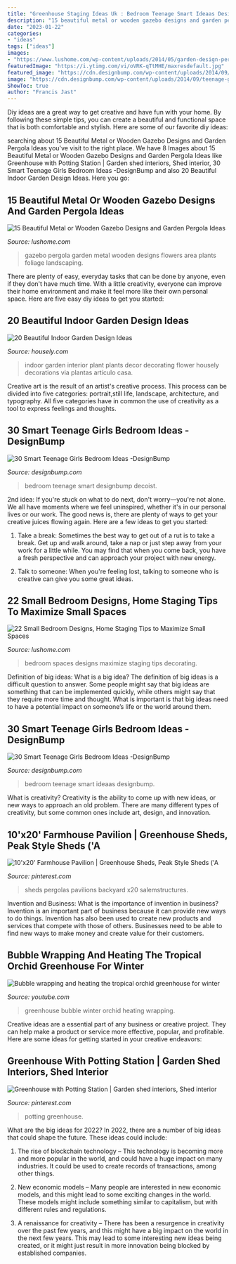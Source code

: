 ```yaml
---
title: "Greenhouse Staging Ideas Uk : Bedroom Teenage Smart Ideaas Designbump"
description: "15 beautiful metal or wooden gazebo designs and garden pergola ideas"
date: "2023-01-22"
categories:
- "ideas"
tags: ["ideas"]
images:
- "https://www.lushome.com/wp-content/uploads/2014/05/garden-design-pergola-ideas-gazebo-designs-7.jpg"
featuredImage: "https://i.ytimg.com/vi/oVRK-qTtMHE/maxresdefault.jpg"
featured_image: "https://cdn.designbump.com/wp-content/uploads/2014/09/teenage-girl-bedroom-ideaas-021.jpg"
image: "https://cdn.designbump.com/wp-content/uploads/2014/09/teenage-girl-bedroom-ideaas-021.jpg"
ShowToc: true
author: "Francis Jast"
---
```



Diy ideas are a great way to get creative and have fun with your home. By following these simple tips, you can create a beautiful and functional space that is both comfortable and stylish. Here are some of our favorite diy ideas: 

	

		
searching about 15 Beautiful Metal or Wooden Gazebo Designs and Garden Pergola Ideas you've visit to the right place. We have 8 Images about 15 Beautiful Metal or Wooden Gazebo Designs and Garden Pergola Ideas like Greenhouse with Potting Station | Garden shed interiors, Shed interior, 30 Smart Teenage Girls Bedroom Ideas -DesignBump and also 20 Beautiful Indoor Garden Design Ideas. Here you go:
		
    
## 15 Beautiful Metal Or Wooden Gazebo Designs And Garden Pergola Ideas

<img loading=lazy src="https://www.lushome.com/wp-content/uploads/2014/05/garden-design-pergola-ideas-gazebo-designs-7.jpg" onerror="this.onerror=null;this.src='https://tse3.mm.bing.net/th?id=OIP.Mw3SuLkF_6zEp_Kkt55bhQHaHy&amp;pid=15.1';" alt="15 Beautiful Metal or Wooden Gazebo Designs and Garden Pergola Ideas">

_Source: lushome.com_

>gazebo pergola garden metal wooden designs flowers area plants foliage landscaping. 

	

There are plenty of easy, everyday tasks that can be done by anyone, even if they don't have much time. With a little creativity, everyone can improve their home environment and make it feel more like their own personal space. Here are five easy diy ideas to get you started: 

    
## 20 Beautiful Indoor Garden Design Ideas

<img loading=lazy src="https://a5j0u479x2t4e35gducjhz15-wpengine.netdna-ssl.com/wp-content/uploads/2016/07/interior-decorations-accessories-fancy-interior-house-design-with-green-leaves-plant-plus-yellow-sun-flower-plus-dining-set-with-black-stool-design-with-orange-legs-table-furthermore-cream-floo.jpg" onerror="this.onerror=null;this.src='https://tse2.mm.bing.net/th?id=OIP.gqygaIm5XnMeyvp5GvNEEgHaKR&amp;pid=15.1';" alt="20 Beautiful Indoor Garden Design Ideas">

_Source: housely.com_

>indoor garden interior plant plants decor decorating flower housely decorations via plantas artículo casa. 

	

Creative art is the result of an artist's creative process. This process can be divided into five categories: portrait,still life, landscape, architecture, and typography. All five categories have in common the use of creativity as a tool to express feelings and thoughts.

    
## 30 Smart Teenage Girls Bedroom Ideas -DesignBump

<img loading=lazy src="https://cdn.designbump.com/wp-content/uploads/2014/09/teenage-girl-bedroom-ideaas-023.jpg" onerror="this.onerror=null;this.src='https://tse1.mm.bing.net/th?id=OIP.A8dwSLDUYl46Bo5rQm3n0AHaIO&amp;pid=15.1';" alt="30 Smart Teenage Girls Bedroom Ideas -DesignBump">

_Source: designbump.com_

>bedroom teenage smart designbump decoist. 

	

2nd idea:
If you're stuck on what to do next, don't worry—you're not alone. We all have moments where we feel uninspired, whether it's in our personal lives or our work. The good news is, there are plenty of ways to get your creative juices flowing again.
Here are a few ideas to get you started:

1. Take a break: Sometimes the best way to get out of a rut is to take a break. Get up and walk around, take a nap or just step away from your work for a little while. You may find that when you come back, you have a fresh perspective and can approach your project with new energy.

2. Talk to someone: When you're feeling lost, talking to someone who is creative can give you some great ideas.

    
## 22 Small Bedroom Designs, Home Staging Tips To Maximize Small Spaces

<img loading=lazy src="https://www.lushome.com/wp-content/uploads/2015/05/small-spaces-bedroom-designs-decorating-ideas-20.jpg" onerror="this.onerror=null;this.src='https://tse3.mm.bing.net/th?id=OIP.IKyDU-Sv_hhBut0qFMlepwHaJ3&amp;pid=15.1';" alt="22 Small Bedroom Designs, Home Staging Tips to Maximize Small Spaces">

_Source: lushome.com_

>bedroom spaces designs maximize staging tips decorating. 

	

Definition of big ideas: What is a big idea?
The definition of big ideas is a difficult question to answer. Some people might say that big ideas are something that can be implemented quickly, while others might say that they require more time and thought. What is important is that big ideas need to have a potential impact on someone’s life or the world around them.

    
## 30 Smart Teenage Girls Bedroom Ideas -DesignBump

<img loading=lazy src="https://cdn.designbump.com/wp-content/uploads/2014/09/teenage-girl-bedroom-ideaas-021.jpg" onerror="this.onerror=null;this.src='https://tse3.mm.bing.net/th?id=OIP.FQBgBMBvWRfQuM43jNJgswHaLH&amp;pid=15.1';" alt="30 Smart Teenage Girls Bedroom Ideas -DesignBump">

_Source: designbump.com_

>bedroom teenage smart ideaas designbump. 

	

What is creativity?
Creativity is the ability to come up with new ideas, or new ways to approach an old problem. There are many different types of creativity, but some common ones include art, design, and innovation.

    
## 10&#039;x20&#039; Farmhouse Pavilion | Greenhouse Sheds, Peak Style Sheds (&#039;A

<img loading=lazy src="https://i.pinimg.com/736x/46/27/85/462785f327c9ea94244a9a830f98863c.jpg" onerror="this.onerror=null;this.src='https://tse1.mm.bing.net/th?id=OIP.wkZmxSymEn04dmIdrnct0wHaFj&amp;pid=15.1';" alt="10&#039;x20&#039; Farmhouse Pavilion | Greenhouse Sheds, Peak Style Sheds (&#039;A">

_Source: pinterest.com_

>sheds pergolas pavilions backyard x20 salemstructures. 

	

Invention and Business: What is the importance of invention in business?
Invention is an important part of business because it can provide new ways to do things. Invention has also been used to create new products and services that compete with those of others. Businesses need to be able to find new ways to make money and create value for their customers.

    
## Bubble Wrapping And Heating The Tropical Orchid Greenhouse For Winter

<img loading=lazy src="https://i.ytimg.com/vi/oVRK-qTtMHE/maxresdefault.jpg" onerror="this.onerror=null;this.src='https://tse2.mm.bing.net/th?id=OIP.M9pcvqhbLKp-qt7e92YlSAHaEK&amp;pid=15.1';" alt="Bubble wrapping and heating the tropical orchid greenhouse for winter">

_Source: youtube.com_

>greenhouse bubble winter orchid heating wrapping. 

	

Creative ideas are a essential part of any business or creative project. They can help make a product or service more effective, popular, and profitable. Here are some ideas for getting started in your creative endeavors:

    
## Greenhouse With Potting Station | Garden Shed Interiors, Shed Interior

<img loading=lazy src="https://i.pinimg.com/736x/a9/d7/d9/a9d7d9e955e043bd3ce140b46a9e3eed.jpg" onerror="this.onerror=null;this.src='https://tse3.mm.bing.net/th?id=OIP.Cmz5355GnMvDU94KxnvZ1AHaJ4&amp;pid=15.1';" alt="Greenhouse with Potting Station | Garden shed interiors, Shed interior">

_Source: pinterest.com_

>potting greenhouse. 

	

What are the big ideas for 2022?
In 2022, there are a number of big ideas that could shape the future. These ideas could include:
1. The rise of blockchain technology – This technology is becoming more and more popular in the world, and could have a huge impact on many industries. It could be used to create records of transactions, among other things.

2. New economic models – Many people are interested in new economic models, and this might lead to some exciting changes in the world. These models might include something similar to capitalism, but with different rules and regulations.

3. A renaissance for creativity – There has been a resurgence in creativity over the past few years, and this might have a big impact on the world in the next few years. This may lead to some interesting new ideas being created, or it might just result in more innovation being blocked by established companies.


